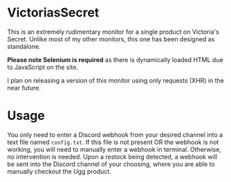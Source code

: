 # VictoriasSecret
This is an extremely rudimentary monitor for a single product on Victoria's Secret. Unlike most of my other monitors, this one has been designed as standalone.
<p><strong>Please note Selenium is required</strong> as there is dynamically loaded HTML due to JavaScript on the site.</p>
I plan on releasing a version of this monitor using only requests (XHR) in the near future.

# Usage
You only need to enter a Discord webhook from your desired channel into a text file named `config.txt`.
If this file is not present OR the webhook is not working, you will need to manually enter a webhook in terminal.
Otherwise, no intervention is needed. Upon a restock being detected, a webhook will be sent into the Discord channel of your choosing, where you are able to manually checkout the Ugg product.
